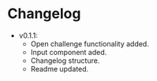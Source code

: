 # Changelog
* v0.1.1:
  * Open challenge functionality added.
  * Input component aded.
  * Changelog structure.
  * Readme updated.
